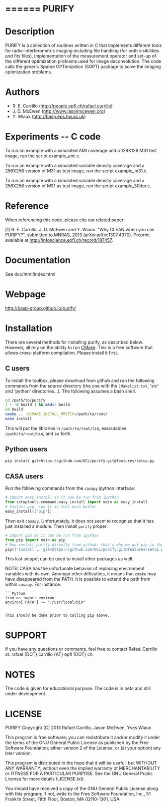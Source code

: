 ======
PURIFY
======

Description
===========

PURIFY is a collection of routines written in C that implements different
tools for radio-interferometric imaging including file handling
(for both visibilities and fits files), implementation of the measurement
operator and set-up of the different optimization problems used for image
deconvolution. The code calls the generic Sparse OPTimization (SOPT)
package to solve the imaging optimization problems.


Authors
=======
- R. E. Carrillo (http://people.epfl.ch/rafael.carrillo)
- J. D. McEwen (http://www.jasonmcewen.org)
- Y. Wiaux (http://basp.eps.hw.ac.uk)

Experiments -- C code
=====================

To run an example with a simulated AMI coverage and a 128X128 M31 test image,
run the script example_ami.c.

To run an example with a simulated variable density coverage and a 256X256
version of M31 as test image, run the script example_m31.c.

To run an example with a simulated variable density coverage and a 256X256
version of M31 as test image, run the script example_30dor.c.


Reference
=========

When referencing this code, please cite our related paper:

[1] R. E. Carrillo, J. D. McEwen and Y. Wiaux.  "Why CLEAN when
you can PURIFY?", submitted to MNRAS, 2013 (arXiv:arXiv:1307.4370).
Preprint available at http://infoscience.epfl.ch/record/187457.

Documentation
=============

See doc/html/index.html

Webpage
=======

http://basp-group.github.io/purify/

Installation
============

There are several methods for installing purify, as described below. However, all rely on the
ability to run [CMake](http://www.cmake.org/). This is a free software that allows cross-platform
compilation. Please install it first.

C users
-------

To install the toolbox, please download from github and run the following commands from the source
directory (the one with the `CMakelist.txt`, 'src' and 'python' directories...). The following
assumes a bash shell.

```bash
cd /path/to/purify
[ ! -d build ] && mkdir build
cd build
cmake .. -DCMAKE_INSTALL_PREFIX=/path/to/root/
make install
```

This will put the libraries in `/path/to/root/lib`, executables `/path/to/root/bin`, and so forth.

Python users
------------

```bash
pip install git+https://github.com/UCL/purify.git@features/setup.py
```

CASA users
----------

Run the following commands from the `casapy` ipython interface:

```Python
# Import easy_install so it can be run from ipython
from setuptools.command.easy_install import main as easy_install
# Install pip, cos it is that much better
easy_install(['pip'])
```

Then exit `casapy`. Unfortunately, it does not seem to recognize that it has just installed a
module. Then install `purify` proper:

```Python
# Import pip so it can be run from ipython
from pip import main as pip
# Now install purify directly from github: that's why we got pip in the first place
pip(['install', 'git+https://github.com/UCL/purify.git@features/setup.py'])
```

This last snippet can be used to install other packages as well.

NOTE:
    CASA has the unfortunate behavior of replacing environment variables with its own. Amongst other
    difficulties, it means that `cmake` may have disappeared from the PATH.
    It is possible to extend the path from within `casapy`.
    For instance:

    ```Python
    from os import environ
    environ['PATH'] += ":/usr/local/bin"
    ```

    This should be done prior to calling pip above.

SUPPORT
=======

If you have any questions or comments, feel free to contact Rafael
Carrillo at: rafael {DOT} carrillo {AT} epfl {DOT} ch.

NOTES
=====

The code is given for educational purpose. The code is
in beta and still under development.

LICENSE
=======

PURIFY
Copyright (C) 2013 Rafael Carrillo, Jason McEwen, Yves Wiaux

This program is free software; you can redistribute it and/or
modify it under the terms of the GNU General Public License as
published by the Free Software Foundation; either version 2 of the
License, or (at your option) any later version.

This program is distributed in the hope that it will be useful, but
WITHOUT ANY WARRANTY; without even the implied warranty of
MERCHANTABILITY or FITNESS FOR A PARTICULAR PURPOSE.  See the GNU
General Public License for more details (LICENSE.txt).

You should have received a copy of the GNU General Public License
along with this program; if not, write to the Free Software
Foundation, Inc., 51 Franklin Street, Fifth Floor, Boston, MA
02110-1301, USA.
